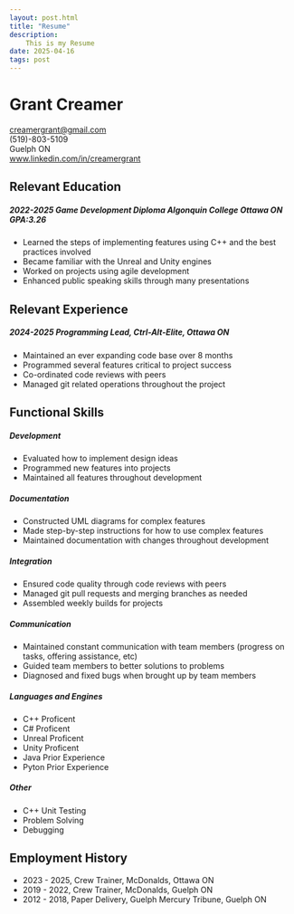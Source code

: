 ```yaml
---
layout: post.html
title: "Resume"
description: 
    This is my Resume
date: 2025-04-16
tags: post
---
```


# Grant Creamer
creamergrant@gmail.com\
(519)-803-5109\
Guelph ON\
www.linkedin.com/in/creamergrant

## Relevant Education
##### 2022-2025 Game Development Diploma Algonquin College Ottawa ON GPA:3.26
- Learned the steps of implementing features using C++ and the best practices involved 
- Became familiar with the Unreal and Unity engines 
- Worked on projects using agile development
- Enhanced public speaking skills through many presentations 
## Relevant Experience
##### 2024-2025 Programming Lead, Ctrl-Alt-Elite, Ottawa ON
- Maintained an ever expanding code base over 8 months
- Programmed several features critical to project success
- Co-ordinated code reviews with peers
- Managed git related operations throughout the project
## Functional Skills
##### Development
- Evaluated how to implement design ideas
- Programmed new features into projects
- Maintained all features throughout development
##### Documentation
- Constructed UML diagrams for complex features
- Made step-by-step instructions for how to use complex features
- Maintained documentation with changes throughout development
##### Integration
- Ensured code quality through code reviews with peers
- Managed git pull requests and merging branches as needed
- Assembled weekly builds for projects
##### Communication
- Maintained constant communication with team members (progress on tasks, offering assistance, etc)
- Guided team members to better solutions to problems
- Diagnosed and fixed bugs when brought up by team members
##### Languages and Engines
- C++ Proficent
- C# Proficent
- Unreal Proficent
- Unity Proficent
- Java Prior Experience
- Pyton Prior Experience
##### Other
- C++ Unit Testing
- Problem Solving
- Debugging
## Employment History
- 2023 - 2025, Crew Trainer, McDonalds, Ottawa ON
- 2019 - 2022, Crew Trainer, McDonalds, Guelph ON
- 2012 - 2018, Paper Delivery, Guelph Mercury Tribune, Guelph ON